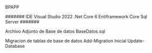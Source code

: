 BPAPP

#######
 IDE Visual Studio 2022
 .Net Core 6
 Entiframework Core
 Sql Server
#######

Archivo Adjunto de Base de datos 
BaseDatos.sql

Migracion de tablas de base de datos 
Add-Migration Inicial
Update-Database